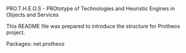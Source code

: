 PRO.T.H.E.O.S - PROtotype of Technologies and Heuristic Engines in Objects and Services

This README file was prepared to introduce the structure for Protheos project.

Packages:
net.protheos